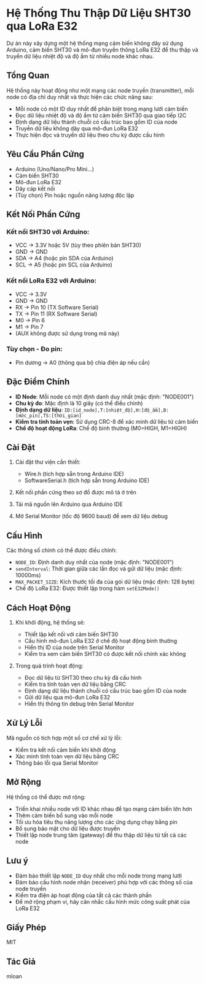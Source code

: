 # Hệ Thống Thu Thập Dữ Liệu SHT30 qua LoRa E32

Dự án này xây dựng một hệ thống mạng cảm biến không dây sử dụng Arduino, cảm biến SHT30 và mô-đun truyền thông LoRa E32 để thu thập và truyền dữ liệu nhiệt độ và độ ẩm từ nhiều node khác nhau.

## Tổng Quan

Hệ thống này hoạt động như một mạng các node truyền (transmitter), mỗi node có địa chỉ duy nhất và thực hiện các chức năng sau:
- Mỗi node có một ID duy nhất để phân biệt trong mạng lưới cảm biến
- Đọc dữ liệu nhiệt độ và độ ẩm từ cảm biến SHT30 qua giao tiếp I2C
- Định dạng dữ liệu thành chuỗi có cấu trúc bao gồm ID của node
- Truyền dữ liệu không dây qua mô-đun LoRa E32
- Thực hiện đọc và truyền dữ liệu theo chu kỳ được cấu hình

## Yêu Cầu Phần Cứng

- Arduino (Uno/Nano/Pro Mini...)
- Cảm biến SHT30
- Mô-đun LoRa E32
- Dây cáp kết nối
- (Tùy chọn) Pin hoặc nguồn năng lượng độc lập

## Kết Nối Phần Cứng

### Kết nối SHT30 với Arduino:
- VCC → 3.3V hoặc 5V (tùy theo phiên bản SHT30)
- GND → GND
- SDA → A4 (hoặc pin SDA của Arduino)
- SCL → A5 (hoặc pin SCL của Arduino)

### Kết nối LoRa E32 với Arduino:
- VCC → 3.3V
- GND → GND
- RX → Pin 10 (TX Software Serial)
- TX → Pin 11 (RX Software Serial)
- M0 → Pin 6
- M1 → Pin 7
- (AUX không được sử dụng trong mã này)

### Tùy chọn - Đo pin:
- Pin dương → A0 (thông qua bộ chia điện áp nếu cần)

## Đặc Điểm Chính

- **ID Node**: Mỗi node có một định danh duy nhất (mặc định: "NODE001")
- **Chu kỳ đo**: Mặc định là 10 giây (có thể điều chỉnh)
- **Định dạng dữ liệu**: `ID:[id_node],T:[nhiệt_độ],H:[độ_ẩm],B:[mức_pin],TS:[thời_gian]`
- **Kiểm tra tính toàn vẹn**: Sử dụng CRC-8 để xác minh dữ liệu từ cảm biến
- **Chế độ hoạt động LoRa**: Chế độ bình thường (M0=HIGH, M1=HIGH)

## Cài Đặt

1. Cài đặt thư viện cần thiết:
   - Wire.h (tích hợp sẵn trong Arduino IDE)
   - SoftwareSerial.h (tích hợp sẵn trong Arduino IDE)

2. Kết nối phần cứng theo sơ đồ được mô tả ở trên

3. Tải mã nguồn lên Arduino qua Arduino IDE

4. Mở Serial Monitor (tốc độ 9600 baud) để xem dữ liệu debug

## Cấu Hình

Các thông số chính có thể được điều chỉnh:

- `NODE_ID`: Định danh duy nhất của node (mặc định: "NODE001")
- `sendInterval`: Thời gian giữa các lần đọc và gửi dữ liệu (mặc định: 10000ms)
- `MAX_PACKET_SIZE`: Kích thước tối đa của gói dữ liệu (mặc định: 128 byte)
- Chế độ LoRa E32: Được thiết lập trong hàm `setE32Mode()`

## Cách Hoạt Động

1. Khi khởi động, hệ thống sẽ:
   - Thiết lập kết nối với cảm biến SHT30
   - Cấu hình mô-đun LoRa E32 ở chế độ hoạt động bình thường
   - Hiển thị ID của node trên Serial Monitor
   - Kiểm tra xem cảm biến SHT30 có được kết nối chính xác không

2. Trong quá trình hoạt động:
   - Đọc dữ liệu từ SHT30 theo chu kỳ đã cấu hình
   - Kiểm tra tính toàn vẹn dữ liệu bằng CRC
   - Định dạng dữ liệu thành chuỗi có cấu trúc bao gồm ID của node
   - Gửi dữ liệu qua mô-đun LoRa E32
   - Hiển thị thông tin debug trên Serial Monitor

## Xử Lý Lỗi

Mã nguồn có tích hợp một số cơ chế xử lý lỗi:
- Kiểm tra kết nối cảm biến khi khởi động
- Xác minh tính toàn vẹn dữ liệu bằng CRC
- Thông báo lỗi qua Serial Monitor

## Mở Rộng

Hệ thống có thể được mở rộng:
- Triển khai nhiều node với ID khác nhau để tạo mạng cảm biến lớn hơn
- Thêm cảm biến bổ sung vào mỗi node
- Tối ưu hóa tiêu thụ năng lượng cho các ứng dụng chạy bằng pin
- Bổ sung bảo mật cho dữ liệu được truyền
- Thiết lập node trung tâm (gateway) để thu thập dữ liệu từ tất cả các node

## Lưu ý

- Đảm bảo thiết lập `NODE_ID` duy nhất cho mỗi node trong mạng lưới
- Đảm bảo cấu hình node nhận (receiver) phù hợp với các thông số của node truyền
- Kiểm tra điện áp hoạt động của tất cả các thành phần
- Để mở rộng phạm vi, hãy cân nhắc cấu hình mức công suất phát của LoRa E32

## Giấy Phép

MIT

## Tác Giả

mloan